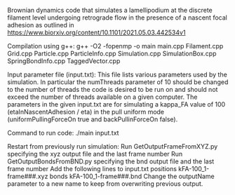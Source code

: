 Brownian dynamics code that simulates a lamellipodium at the discrete filament level undergoing retrograde flow in the presence of a nascent focal adhesion as outlined in https://www.biorxiv.org/content/10.1101/2021.05.03.442534v1

Compilation using g++:
g++ -O2 -fopenmp -o main main.cpp Filament.cpp Grid.cpp Particle.cpp ParticleInfo.cpp Simulation.cpp SimulationBox.cpp SpringBondInfo.cpp TaggedVector.cpp

Input parameter file (input.txt):
This file lists various parameters used by the simulation. 
In particular the numThreads parameter of 10 should be changed to the number of threads the code is desired to be run on and should not exceed the number of threads available on a given computer.
The parameters in the given input.txt are for simulating a kappa_FA value of 100 (etaInNascentAdhesion / eta) in the pull uniform mode (uniformPullingForceOn true and backPullinForceOn false).

Command to run code:
./main input.txt

Restart from previously run simulation:
Run GetOutputFrameFromXYZ.py specifying the xyz output file and the last frame number
Run GetOutputBondsFromBND.py specifying the bnd output file and the last frame number
Add the following lines to input.txt
positions kFA-100_1-frame###.xyz
bonds kFA-100_1-frame###.bnd
Change the outputName parameter to a new name to keep from overwriting previous output.
